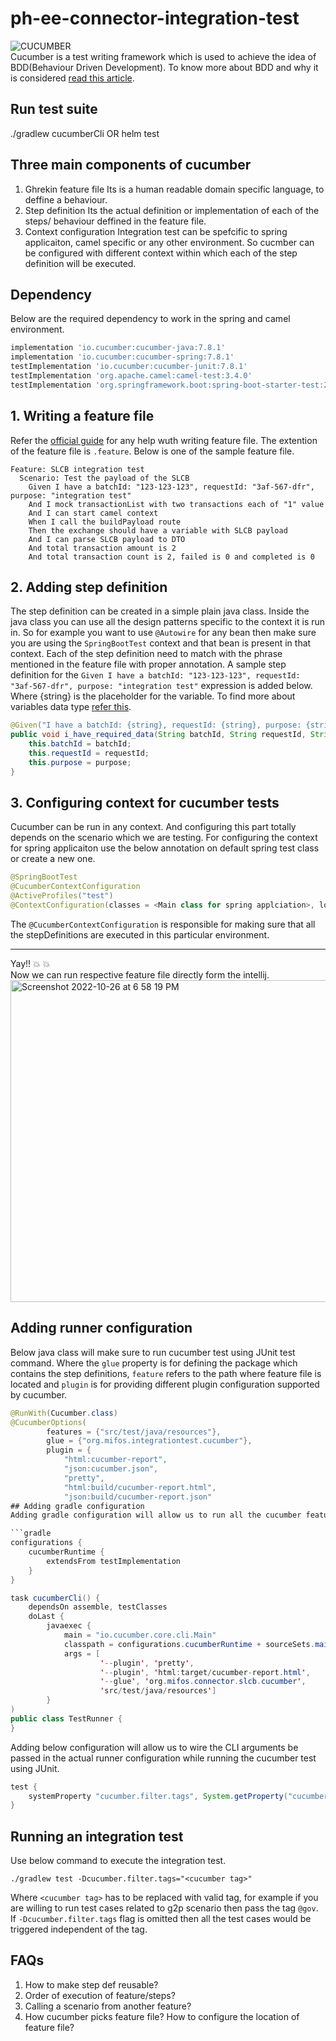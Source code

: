 # ph-ee-connector-integration-test

![CUCUMBER](https://img.shields.io/badge/Cucumber-3DDC84?style=for-the-badge&logo=cucumber&logoColor=white)
<br>
Cucumber is a test writing framework which is used to achieve the idea of BDD(Behaviour Driven Development). To know more about BDD and why it is considered [read this article](https://www.tutorialspoint.com/behavior_driven_development/behavior_test_driven_development.htm).

## Run test suite
./gradlew cucumberCli
OR
helm test <Extended Chart of PH-EE-Engine>

## Three main components of cucumber
1. Ghrekin feature file
    Its is a human readable domain specific language, to deffine a behaviour.
2. Step definition
    Its the actual definition or implementation of each of the steps/ behaviour deffined in the feature file.
3. Context configuration
    Integration test can be spefcific to spring applicaiton, camel specific or any other environment. So cucmber can be configured with different context within which each of the step definition will be executed.

## Dependency
Below are the required dependency to work in the spring and camel environment.
```gradle
implementation 'io.cucumber:cucumber-java:7.8.1'
implementation 'io.cucumber:cucumber-spring:7.8.1'
testImplementation 'io.cucumber:cucumber-junit:7.8.1'
testImplementation 'org.apache.camel:camel-test:3.4.0'
testImplementation 'org.springframework.boot:spring-boot-starter-test:2.5.4'
```

## 1. Writing a feature file
Refer the [official guide](https://cucumber.io/docs/gherkin/reference/) for any help wuth writing feature file. The extention of the feature file is `.feature`. Below is one of the sample feature file.
```gherkin
Feature: SLCB integration test
  Scenario: Test the payload of the SLCB
    Given I have a batchId: "123-123-123", requestId: "3af-567-dfr", purpose: "integration test"
    And I mock transactionList with two transactions each of "1" value
    And I can start camel context
    When I call the buildPayload route
    Then the exchange should have a variable with SLCB payload
    And I can parse SLCB payload to DTO
    And total transaction amount is 2
    And total transaction count is 2, failed is 0 and completed is 0
```

## 2. Adding step definition
The step definition can be created in a simple plain java class. Inside the java class you can use all the design patterns specific to the context it is run in. So for example you want to use `@Autowire` for any bean then make sure you are using the `SpringBootTest` context and that bean is present in that context.
Each of the step definition need to match with the phrase mentioned in the feature file with proper annotation. A sample step definition for the `Given I have a batchId: "123-123-123", requestId: "3af-567-dfr", purpose: "integration test"` expression is added below. Where {string} is the placeholder for the variable. To find more about variables data type [refer this](https://cucumber.io/docs/cucumber/step-definitions/?lang=java).
```java
@Given("I have a batchId: {string}, requestId: {string}, purpose: {string}")
public void i_have_required_data(String batchId, String requestId, String purpose){
    this.batchId = batchId;
    this.requestId = requestId;
    this.purpose = purpose;
}
```

## 3. Configuring context for cucumber tests
Cucumber can be run in any context. And configuring this part totally depends on the scenario which we are testing. For configuring the context for spring applicaiton use the below annotation on default spring test class or create a new one.
```java
@SpringBootTest
@CucumberContextConfiguration
@ActiveProfiles("test")
@ContextConfiguration(classes = <Main class for spring applciation>, loader = SpringBootContextLoader.class)
```
The `@CucumberContextConfiguration` is responsible for making sure that all the stepDefinitions are executed in this particular environment.

---
Yay!! :boom: :boom:
<br>
Now we can run respective feature file directly form the intellij.
<br>
<img width="515" alt="Screenshot 2022-10-26 at 6 58 19 PM" src="https://user-images.githubusercontent.com/31315800/198042079-3964389a-df08-4c05-8951-52905c9fce04.png">

## Adding runner configuration
Below java class will make sure to run cucumber test using JUnit test command.
Where the `glue` property is for defining the package which contains the step definitions, `feature` refers to the path where feature file is located and `plugin` is for providing different plugin configuration supported by cucumber.
```java
@RunWith(Cucumber.class)
@CucumberOptions(
        features = {"src/test/java/resources"},
        glue = {"org.mifos.integrationtest.cucumber"},
        plugin = {
            "html:cucumber-report",
            "json:cucumber.json",
            "pretty",
            "html:build/cucumber-report.html",
            "json:build/cucumber-report.json"
## Adding gradle configuration
Adding gradle configuration will allow us to run all the cucumber feature file at using using a CLI.

```gradle
configurations {
    cucumberRuntime {
        extendsFrom testImplementation
    }
}

task cucumberCli() {
    dependsOn assemble, testClasses
    doLast {
        javaexec {
            main = "io.cucumber.core.cli.Main"
            classpath = configurations.cucumberRuntime + sourceSets.main.output + sourceSets.test.output
            args = [
                    '--plugin', 'pretty',
                    '--plugin', 'html:target/cucumber-report.html',
                    '--glue', 'org.mifos.connector.slcb.cucumber',
                    'src/test/java/resources']
        }
)
public class TestRunner {
}
```
Adding below configuration will allow us to wire the CLI arguments be passed in the actual runner configuration while running the cucumber test using JUnit.
```groovy
test {
    systemProperty "cucumber.filter.tags", System.getProperty("cucumber.filter.tags")
}
```
## Running an integration test
Use below command to execute the integration test.
```shell
./gradlew test -Dcucumber.filter.tags="<cucumber tag>"
```
Where `<cucumber tag>` has to be replaced with valid tag, for example if you are willing to run test cases related to g2p scenario then pass the tag `@gov`. If `-Dcucumber.filter.tags` flag is omitted then all the test cases would be triggered independent of the tag.

## FAQs
1. How to make step def reusable?
2. Order of execution of feature/steps?
3. Calling a scenario from another feature?
4. How cucumber picks feature file? How to configure the location of feature file?
